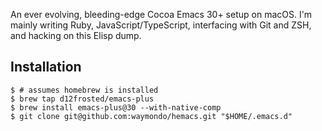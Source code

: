 An ever evolving, bleeding-edge Cocoa Emacs 30+ setup on macOS. I'm mainly writing Ruby,
JavaScript/TypeScript, interfacing with Git and ZSH, and hacking on this Elisp dump.

## Installation

```
$ # assumes homebrew is installed
$ brew tap d12frosted/emacs-plus
$ brew install emacs-plus@30 --with-native-comp
$ git clone git@github.com:waymondo/hemacs.git "$HOME/.emacs.d"
```
